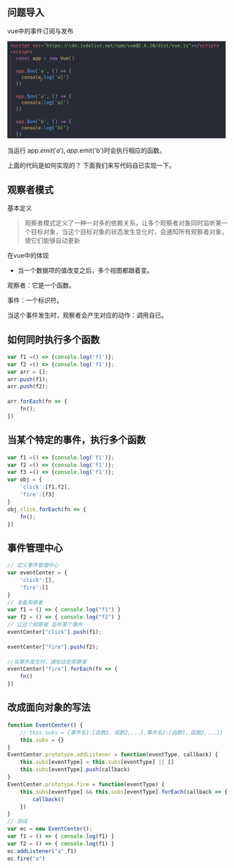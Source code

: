 

## 问题导入

vue中的事件订阅与发布

<img src="asset/image-20200221092524557.png" alt="image-20200221092524557" style="zoom:50%;" />



当运行 app.$emit('a'), app.$emit('b')时会执行相应的函数。

上面的代码是如何实现的？ 下面我们来写代码自已实现一下。



##  观察者模式

基本定义

> 观察者模式定义了一种一对多的依赖关系，让多个观察者对象同时监听某一个目标对象，当这个目标对象的状态发生变化时，会通知所有观察者对象，使它们能够自动更新

在vue中的体现

- 当一个数据项的值改变之后，多个视图都跟着变。





观察者：它是一个函数。

事件：一个标识符。

当这个事件发生时，观察者会产生对应的动作：调用自已。



## 如何同时执行多个函数

```javascript
var f1 =() => {console.log('f1')};
var f2 =() => {console.log('f1')};
var arr = [];
arr.push(f1);
arr.push(f2);

arr.forEach(fn => {
    fn();
})
```



## 当某个特定的事件，执行多个函数

```javascript
var f1 =() => {console.log('f1')};
var f2 =() => {console.log('f1')};
var f3 =() => {console.log('f1')};
var obj = {
    'click':[f1,f2],
    'fire':[f3]
}
obj.click.forEach(fn => {
    fn();
})
```

## 事件管理中心

```javascript
// 定义事件管理中心
var eventCenter = {
    'click':[],
    'fire':[]
}
// 准备观察者
var f1 = () => { console.log("f1") }
var f2 = () => { console.log("f2") }
// 让这个观察者 监听某个事件
eventCenter["click"].push(f1);

eventCenter["fire"].push(f2);

//当事件发生时，通知这些观察者
eventCenter["fire"].forEach(fn => {
    fn()
})
```



## 改成面向对象的写法

```javascript
function EventCenter() {
    // this.subs = {事件名1:[函数1，函数2,...],事件名2:[函数1，函数2,...]}
    this.subs = {}
}
EventCenter.prototype.addListener = function(eventType, callback) {
    this.subs[eventType] = this.subs[eventType] || []
    this.subs[eventType].push(callback)
}
EventCenter.prototype.fire = function(eventType) {
    this.subs[eventType] && this.subs[eventType].forEach(callback => {
        callback()
    })
}
// 测试
var ec = new EventCenter(); 
var f1 = () => { console.log(f1) }
var f2 = () => { console.log(f1) }
ec.addListener("a",f1)
ec.fire("a")
```



